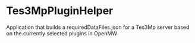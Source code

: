 # Tes3MpPluginHelper
Application that builds a requiredDataFiles.json for a Tes3Mp server based on the currently selected plugins in OpenMW
